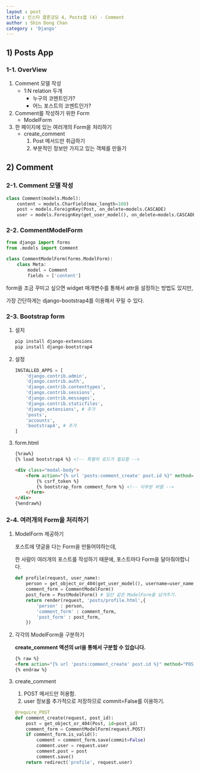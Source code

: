 ```yaml
---
layout : post
title : 인스타 클론코딩 4, Posts앱 (4) - Comment
author : Shin Dong Chan
category : 'Django'
---
```


## 1) Posts App

### 1-1. OverView

1. Comment 모델 작성
   * 1:N relation 두개
     * 누구의 코멘트인가?
     * 어느 포스트의 코멘트인가?
2. Comment를 작성하기 위한 Form
   * ModelForm
3. 한 페이지에 있는 여러개의 Form을 처리하기
   * create_comment
     1. Post 메서드만 취급하기
     2. 부분적인 정보만 가지고 있는 객체를 만들기



## 2) Comment

### 2-1. Comment  모델 작성

```python
class Comment(models.Model):
    content = models.CharField(max_length=100)
    post = models.ForeignKey(Post, on_delete=models.CASCADE)
    user = models.ForeignKey(get_user_model(), on_delete=models.CASCADE)
```



### 2-2. CommentModelForm

```python
from django import forms
from .models import Comment

class CommentModelForm(forms.ModelForm):
    class Meta:
        model = Comment
        fields = ['content']
```

form을 조금 꾸미고 싶으면 widget 매개변수를 통해서 attr을 설정하는 방법도 있지만,

가장 간단하게는 django-bootstrap4를 이용해서 꾸밀 수 있다.



### 2-3. Bootstrap form

1. 설치

   ```bash
   pip install django-extensions
   pip install django-bootstrap4
   ```

2. 설정

   ```python
   INSTALLED_APPS = [
       'django.contrib.admin',
       'django.contrib.auth',
       'django.contrib.contenttypes',
       'django.contrib.sessions',
       'django.contrib.messages',
       'django.contrib.staticfiles',
       'django_extensions', # 추가
       'posts',
       'accounts',
       'bootstrap4', # 추가
   ]
   ```

3. form.html

   ```html
   {%raw%}
   {% load bootstrap4 %} <!-- 특별히 로드가 필요함 -->
   
   <div class="modal-body">
       <form action="{% url 'posts:comment_create' post.id %}" method="POST"> 
           {% csrf_token %}
           {% bootstrap_form comment_form %} <!-- 이부분 바뀜 -->
       </form>
   </div>
   {%endraw%}
   ```



### 2-4. 여러개의 Form을 처리하기

1. ModelForm 제공하기

   포스트에 댓글을 다는 Form을 만들어야하는데,

   한 사람이 여러개의 포스트를 작성하기 때문에, 포스트마다 Form을 달아줘야합니다.

   ```python
   def profile(request, user_name):
       person = get_object_or_404(get_user_model(), username=user_name)
       comment_form = CommentModelForm()
       post_form = PostModelForm() # 일단 같은 ModelForm을 넘겨주기.
       return render(request, 'posts/profile.html',{
           'person' : person,
           'comment_form' : comment_form,
           'post_form' : post_form,
       })
   ```

2. 각각의 ModelForm을 구분하기

   **create_comment 액션의 url을 통해서 구분할 수 있습니다.**

   ```html
   {% raw %}
   <form action="{% url 'posts:comment_create' post.id %}" method="POST"> 
   {% endraw %}
   ```

3. create_comment

   1. POST 메서드만 허용함.
   2. user 정보를 추가적으로 저장하므로 commit=False를 이용하기.

   ```python
   @require_POST
   def comment_create(request, post_id):
       post = get_object_or_404(Post, id=post_id)
       comment_form = CommentModelForm(request.POST)
       if comment_form.is_valid():
           comment = comment_form.save(commit=False)
           comment.user = request.user
           comment.post = post
           comment.save()
       return redirect('profile', request.user)
   ```

   

